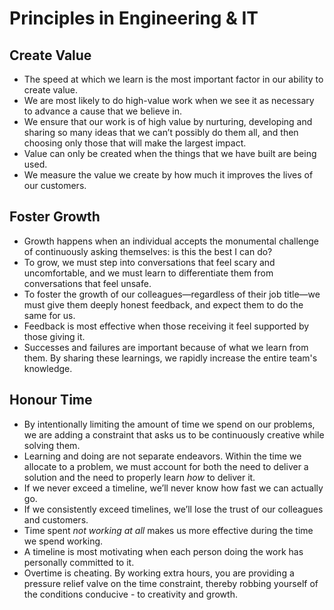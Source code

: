 # Principles in Engineering & IT

## Create Value
- The speed at which we learn is the most important factor in our ability to create value.
- We are most likely to do high-value work when we see it as necessary to advance a cause that we believe in.
- We ensure that our work is of high value by nurturing, developing and sharing so many ideas that we can’t possibly do them all, and then choosing only those that will make the largest impact.
- Value can only be created when the things that we have built are being used.
- We measure the value we create by how much it improves the lives of our customers.

## Foster Growth
- Growth happens when an individual accepts the monumental challenge of continuously asking themselves: is this the best I can do?
- To grow, we must step into conversations that feel scary and uncomfortable, and we must learn to differentiate them from conversations that feel unsafe.
- To foster the growth of our colleagues—regardless of their job title—we must give them deeply honest feedback, and expect them to do the same for us.
- Feedback is most effective when those receiving it feel supported by those giving it.
- Successes and failures are important because of what we learn from them. By sharing these learnings, we rapidly increase the entire team's knowledge.

## Honour Time
- By intentionally limiting the amount of time we spend on our problems, we are adding a constraint that asks us to be continuously creative while solving them.
- Learning and doing are not separate endeavors. Within the time we allocate to a problem, we must account for both the need to deliver a solution and the need to properly learn _how_ to deliver it.
- If we never exceed a timeline, we’ll never know how fast we can actually go.
- If we consistently exceed timelines, we’ll lose the trust of our colleagues and customers.
- Time spent _not working at all_ makes us more effective during the time we spend working.
- A timeline is most motivating when each person doing the work has personally committed to it.
- Overtime is cheating. By working extra hours, you are providing a pressure relief valve on the time constraint, thereby robbing yourself of the conditions conducive - to creativity and growth.
